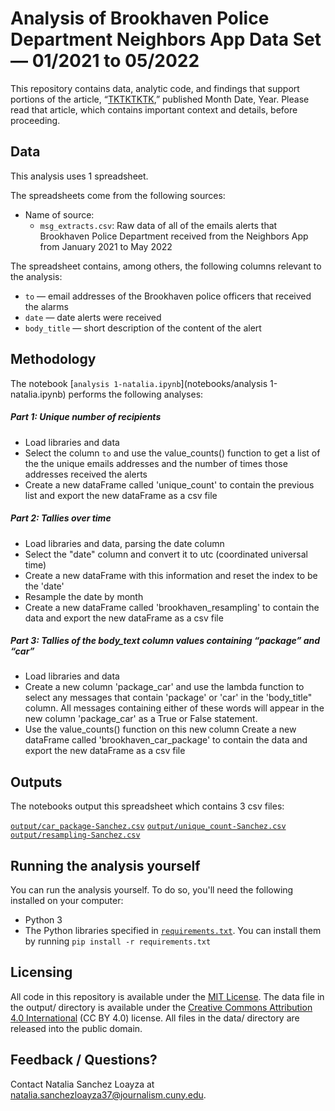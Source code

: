 # Analysis of Brookhaven Police Department Neighbors App Data Set — 01/2021 to 05/2022

This repository contains data, analytic code, and findings that support portions of the article, “[TKTKTKTK](https://www.google.com),” published Month Date, Year. Please read that article, which contains important context and details, before proceeding.

## Data

This analysis uses 1 spreadsheet.

The spreadsheets come from the following sources:

- Name of source:
  - `msg_extracts.csv`: Raw data of all of the emails alerts that Brookhaven Police Department received from the Neighbors App from January 2021 to May 2022

The spreadsheet contains, among others, the following columns relevant to the analysis:

- `to` — email addresses of the Brookhaven police officers that received the alarms
- `date` — date alerts were received
- `body_title` — short description of the content of the alert

## Methodology

The notebook [`analysis 1-natalia.ipynb`](notebooks/analysis 1-natalia.ipynb) performs the following analyses:

##### Part 1: Unique number of recipients
- Load libraries and data
- Select the column `to` and use the value_counts() function to get a list of the the unique emails addresses and the number of times those addresses received the alerts
 - Create a new dataFrame called 'unique_count' to contain the previous list and export the new dataFrame as a csv file


##### Part 2: Tallies over time

- Load libraries and data, parsing the date column
- Select the "date" column and convert it to utc (coordinated universal time)
- Create a new dataFrame with this information and reset the index to be the 'date'
- Resample the date by month
- Create a new dataFrame called 'brookhaven_resampling' to contain the data and export the new dataFrame as a csv file


##### Part 3: Tallies of the body_text column values containing “package” and “car”

- Load libraries and data
- Create a new column 'package_car' and use the lambda function to select any messages that contain 'package' or 'car' in the 'body_title" column. All messages containing either of these words will appear in the new column 'package_car' as a True or False statement.
- Use the value_counts() function on this new column
Create a new dataFrame called 'brookhaven_car_package' to contain the data and export the new dataFrame as a csv file

## Outputs

The notebooks output this spreadsheet which contains 3 csv files:

[`output/car_package-Sanchez.csv`](output/car_package-Sanchez.csv)
[`output/unique_count-Sanchez.csv`](output/unique_count-Sanchez.csv)
[`output/resampling-Sanchez.csv`](output/resampling-Sanchez.csv)

## Running the analysis yourself

You can run the analysis yourself. To do so, you'll need the following installed on your computer:

- Python 3
- The Python libraries specified in [`requirements.txt`](requirements.txt). You can install them by running `pip install -r requirements.txt`

## Licensing

All code in this repository is available under the [MIT License](https://opensource.org/licenses/MIT). The data file in the output/ directory is available under the [Creative Commons Attribution 4.0 International](https://creativecommons.org/licenses/by/4.0/) (CC BY 4.0) license. All files in the data/ directory are released into the public domain.

## Feedback / Questions?

Contact Natalia Sanchez Loayza at natalia.sanchezloayza37@journalism.cuny.edu.
